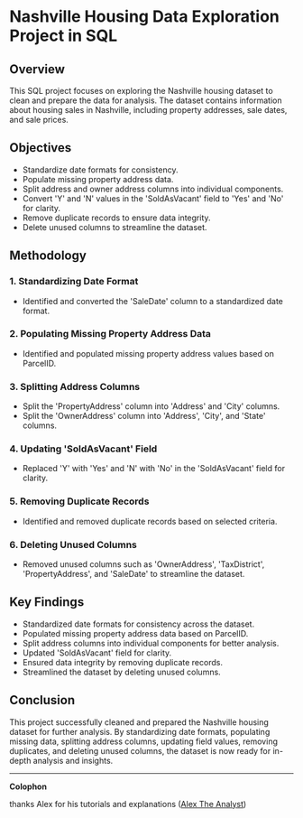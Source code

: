 # Nashville Housing Data Exploration Project in SQL

## Overview
This SQL project focuses on exploring the Nashville housing dataset to clean and prepare the data for analysis. The dataset contains information about housing sales in Nashville, including property addresses, sale dates, and sale prices.

## Objectives
- Standardize date formats for consistency.
- Populate missing property address data.
- Split address and owner address columns into individual components.
- Convert 'Y' and 'N' values in the 'SoldAsVacant' field to 'Yes' and 'No' for clarity.
- Remove duplicate records to ensure data integrity.
- Delete unused columns to streamline the dataset.

## Methodology
### 1. Standardizing Date Format
   - Identified and converted the 'SaleDate' column to a standardized date format.

### 2. Populating Missing Property Address Data
   - Identified and populated missing property address values based on ParcelID.

### 3. Splitting Address Columns
   - Split the 'PropertyAddress' column into 'Address' and 'City' columns.
   - Split the 'OwnerAddress' column into 'Address', 'City', and 'State' columns.

### 4. Updating 'SoldAsVacant' Field
   - Replaced 'Y' with 'Yes' and 'N' with 'No' in the 'SoldAsVacant' field for clarity.

### 5. Removing Duplicate Records
   - Identified and removed duplicate records based on selected criteria.

### 6. Deleting Unused Columns
   - Removed unused columns such as 'OwnerAddress', 'TaxDistrict', 'PropertyAddress', and 'SaleDate' to streamline the dataset.

## Key Findings
- Standardized date formats for consistency across the dataset.
- Populated missing property address data based on ParcelID.
- Split address columns into individual components for better analysis.
- Updated 'SoldAsVacant' field for clarity.
- Ensured data integrity by removing duplicate records.
- Streamlined the dataset by deleting unused columns.

## Conclusion
This project successfully cleaned and prepared the Nashville housing dataset for further analysis. By standardizing date formats, populating missing data, splitting address columns, updating field values, removing duplicates, and deleting unused columns, the dataset is now ready for in-depth analysis and insights.

--- 
**Colophon**  

thanks Alex for his tutorials and explanations ([Alex The Analyst](https://www.alextheanalyst.com/))